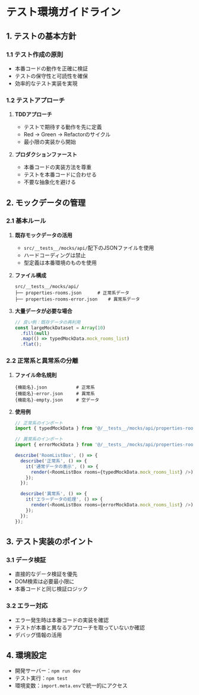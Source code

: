 # テスト環境ガイドライン

## 1. テストの基本方針

### 1.1 テスト作成の原則
- 本番コードの動作を正確に検証
- テストの保守性と可読性を確保
- 効率的なテスト実装を実現

### 1.2 テストアプローチ
1. **TDDアプローチ**
   - テストで期待する動作を先に定義
   - Red → Green → Refactorのサイクル
   - 最小限の実装から開始

2. **プロダクションファースト**
   - 本番コードの実装方法を尊重
   - テストを本番コードに合わせる
   - 不要な抽象化を避ける

## 2. モックデータの管理

### 2.1 基本ルール
1. **既存モックデータの活用**
   - `src/__tests__/mocks/api/`配下のJSONファイルを使用
   - ハードコーディングは禁止
   - 型定義は本番環境のものを使用

2. **ファイル構成**
   ```
   src/__tests__/mocks/api/
   ├── properties-rooms.json      # 正常系データ
   ├── properties-rooms-error.json    # 異常系データ
   ```

3. **大量データが必要な場合**
   ```typescript
   // 良い例：既存データの再利用
   const largeMockDataset = Array(10)
     .fill(null)
     .map(() => typedMockData.mock_rooms_list)
     .flat();
   ```

### 2.2 正常系と異常系の分離
1. **ファイル命名規則**
   ```
   {機能名}.json           # 正常系
   {機能名}-error.json     # 異常系
   {機能名}-empty.json     # 空データ
   ```

2. **使用例**
   ```typescript
   // 正常系のインポート
   import { typedMockData } from '@/__tests__/mocks/api/properties-rooms.json';
   
   // 異常系のインポート
   import { errorMockData } from '@/__tests__/mocks/api/properties-rooms-error.json';
   
   describe('RoomListBox', () => {
     describe('正常系', () => {
       it('通常データの表示', () => {
         render(<RoomListBox rooms={typedMockData.mock_rooms_list} />);
       });
     });
   
     describe('異常系', () => {
       it('エラーデータの処理', () => {
         render(<RoomListBox rooms={errorMockData.mock_rooms_list} />);
       });
     });
   });
   ```

## 3. テスト実装のポイント

### 3.1 データ検証
- 直接的なデータ検証を優先
- DOM検索は必要最小限に
- 本番コードと同じ検証ロジック

### 3.2 エラー対応
- エラー発生時は本番コードの実装を確認
- テストが本番と異なるアプローチを取っていないか確認
- デバッグ情報の活用

## 4. 環境設定
- 開発サーバー：`npm run dev`
- テスト実行：`npm test`
- 環境変数：`import.meta.env`で統一的にアクセス 